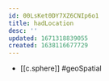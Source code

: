 ```yaml
---
id: 00LsKet0DY7XZ6CNIp6o1
title: hadLocation
desc: ''
updated: 1671318839055
created: 1638116677729
---
```




- [[c.sphere]] #geoSpatial
